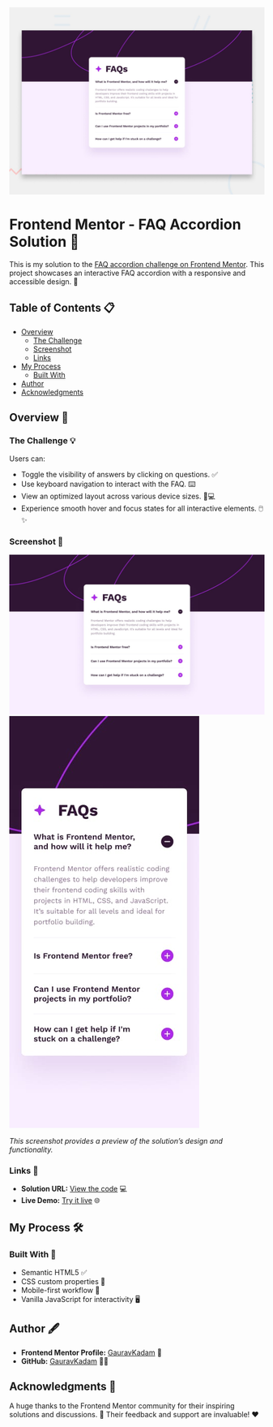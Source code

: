 ![Preview](./design/desktop-preview.jpg)

# Frontend Mentor - FAQ Accordion Solution 🚀

This is my solution to the [FAQ accordion challenge on Frontend Mentor](https://www.frontendmentor.io/challenges/faq-accordion-wyfFdeBwBz). This project showcases an interactive FAQ accordion with a responsive and accessible design. 🎉

## Table of Contents 📋

- [Overview](#overview)
  - [The Challenge](#the-challenge)
  - [Screenshot](#screenshot)
  - [Links](#links)
- [My Process](#my-process)
  - [Built With](#built-with)
- [Author](#author)
- [Acknowledgments](#acknowledgments)

## Overview 🌟

### The Challenge 💡

Users can:

- Toggle the visibility of answers by clicking on questions. ✅
- Use keyboard navigation to interact with the FAQ. ⌨️
- View an optimized layout across various device sizes. 📱💻
- Experience smooth hover and focus states for all interactive elements. 🖱️✨

### Screenshot 📸

![Project Screenshot](./design/desktop-design.jpg)
![Project Screenshot](./design/mobile-design.jpg)

*This screenshot provides a preview of the solution’s design and functionality.*

### Links 🔗

- **Solution URL:** [View the code](https://your-solution-url.com) 💻
- **Live Demo:** [Try it live](https://your-live-site-url.com) 🌐

## My Process 🛠️

### Built With 🧰

- Semantic HTML5 ✅
- CSS custom properties 🎨
- Mobile-first workflow 📲
- Vanilla JavaScript for interactivity 🖥️

## Author 🖋️

- **Frontend Mentor Profile:** [GauravKadam](https://www.frontendmentor.io/profile/gauravk2203) 🌟
- **GitHub:** [GauravKadam](https://github.com/gauravk2203) 👨‍💻

## Acknowledgments 🙌

A huge thanks to the Frontend Mentor community for their inspiring solutions and discussions. 💬 Their feedback and support are invaluable! ❤️

